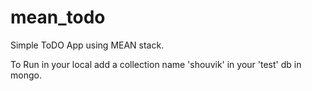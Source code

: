 # mean_todo

Simple ToDO App using MEAN stack.

To Run in your local add a collection name 'shouvik' in your 'test' db in mongo.
